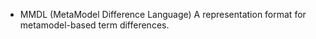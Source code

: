 + MMDL (MetaModel Difference Language)
A representation format for metamodel-based term differences.